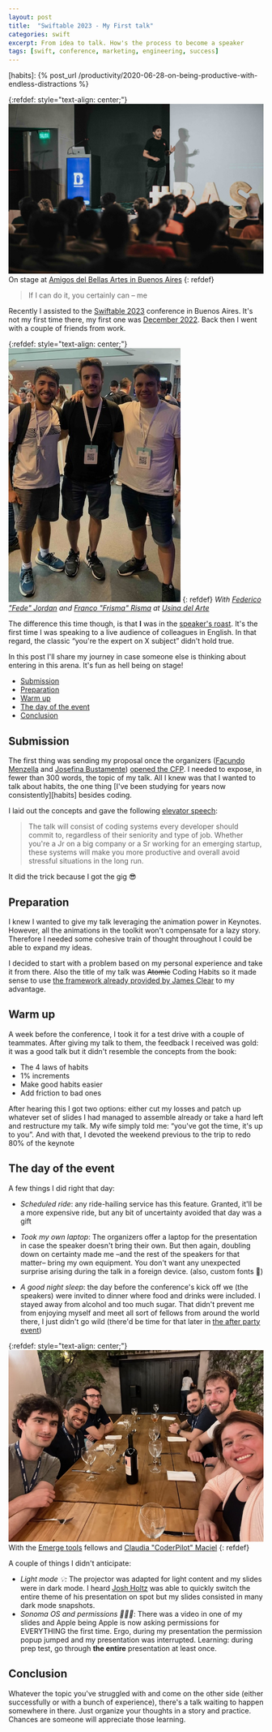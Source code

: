 ```yaml
---
layout: post
title:  "Swiftable 2023 - My First talk"
categories: swift
excerpt: From idea to talk. How's the process to become a speaker
tags: [swift, conference, marketing, engineering, success]
---
```


[arts]: https://amigosdelbellasartes.org.ar
[usina]: https://turismo.buenosaires.gob.ar/es/otros-establecimientos/usina-del-arte
[fede]: https://www.linkedin.com/in/federico-jordan
[frisma]: https://www.linkedin.com/in/franco-risma-49244849
[Swiftable 2022]: https://www.swiftable.co/2022
[Swiftable 2023]: https://www.swiftable.co
[emerge]: https://www.emergetools.com
[coderpilot]: https://www.swiftable.co/speakers/claudia-maciel/
[speaker]: https://www.swiftable.co/speakers/mauricio-chirino/
[facu]: https://www.linkedin.com/in/facumenzella?
[jose]: https://www.linkedin.com/in/josefinabustamante
[elevator speech]: https://www.papercall.io/speakers/mauri/speaker_talks/255204-atomic-coding-habits
[opened the CFP]: https://www.swiftable.co/cfp
[atomic]: https://amzn.to/47aDr1m
[josh]: https://www.swiftable.co/speakers/josh-holtz/
[after]: https://twitter.com/MChirino89/status/1731378112829460783/
[habits]: {% post_url /productivity/2020-06-28-on-being-productive-with-endless-distractions %} 

<!-- ------------ -->

{:refdef: style="text-align: center;"}
![dictionary](/assets/posts/17_swiftable/cover.jpeg)
On stage at [Amigos del Bellas Artes in Buenos Aires][arts]
{: refdef}


> If I can do it, you certainly can – me

Recently I assisted to the [Swiftable 2023] conference in Buenos Aires. It's not my first time there, my first one was [December 2022][Swiftable 2022]. Back then I went with a couple of friends from work.

{:refdef: style="text-align: center;"}
![dictionary](/assets/posts/17_swiftable/swiftable22.jpg)
{: refdef}
_With [Federico "Fede" Jordan][fede] and [Franco "Frisma" Risma][frisma] at [Usina del Arte][usina]_

The difference this time though, is that **I** was in the [speaker's roast][speaker]. It's the first time I was speaking to a live audience of colleagues in English. In that regard, the classic “you're the expert on X subject” didn't hold true. 

In this post I'll share my journey in case someone else is thinking about entering in this arena. It's fun as hell being on stage!

- [Submission](#submission)
- [Preparation](#preparation)
- [Warm up](#warm-up)
- [The day of the event](#the-day-of-the-event)
- [Conclusion](#conclusion)

## Submission

The first thing was sending my proposal once the organizers ([Facundo Menzella][facu] and [Josefina Bustamente][jose]) [opened the CFP]. I needed to expose, in fewer than 300 words, the topic of my talk. 
All I knew was that I wanted to talk about habits, the one thing [I've been studying for years now consistently][habits] besides coding. 

I laid out the concepts and gave the following [elevator speech]:

> The talk will consist of coding systems every developer should commit to, regardless of their seniority and type of job. Whether you're a Jr on a big company or a Sr working for an emerging startup, these systems will make you more productive and overall avoid stressful situations in the long run.

It did the trick because I got the gig 😎

## Preparation

I knew I wanted to give my talk leveraging the animation power in Keynotes. However, all the animations in the toolkit won't compensate for a lazy story. Therefore I needed some cohesive train of thought throughout I could be able to expand my ideas.

I decided to start with a problem based on my personal experience and take it from there. Also the title of my talk was ~~Atomic~~ Coding Habits so it made sense to use [the framework already provided by James Clear][atomic] to my advantage.

## Warm up

A week before the conference, I took it for a test drive with a couple of teammates. After giving my talk to them, the feedback I received was gold: it was a good talk but it didn't resemble the concepts from the book: 

- The 4 laws of habits
- 1% increments
- Make good habits easier
- Add friction to bad ones

After hearing this I got two options: either cut my losses and patch up whatever set of slides I had managed to assemble already or take a hard left and restructure my talk. My wife simply told me: “you've got the time, it's up to you”. And with that, I devoted the weekend previous to the trip to redo 80% of the keynote

## The day of the event

A few things I did right that day:

- _Scheduled ride_: any ride-hailing service has this feature. Granted, it'll be a more expensive ride, but any bit of uncertainty avoided that day was a gift

- _Took my own laptop_: The organizers offer a laptop for the presentation in case the speaker doesn't bring their own. But then again, doubling down on certainty made me –and the rest of the speakers for that matter– bring my own equipment. You don't want any unexpected surprise arising during the talk in a foreign device. (also, custom fonts 🎨)

- _A good night sleep_: the day before the conference's kick off we (the speakers) were invited to dinner where food and drinks were included. I stayed away from alcohol and too much sugar. That didn't prevent me from enjoying myself and meet all sort of fellows from around the world there, I just didn't go wild (there'd be time for that later in [the after party event][after])

{:refdef: style="text-align: center;"}
![dictionary](/assets/posts/17_swiftable/dinner.jpeg)
With the [Emerge tools][emerge] fellows and [Claudia "CoderPilot" Maciel][coderpilot]
{: refdef}

A couple of things I didn't anticipate:

- _Light mode 💡:_ The projector was adapted for light content and my slides were in dark mode. I heard [Josh Holtz][josh] was able to quickly switch the entire theme of his presentation on spot but my slides consisted in many dark mode snapshots. 
- _Sonoma OS and permissions 🤦🏽‍♂️_: There was a video in one of my slides and Apple being Apple is now asking permissions for EVERYTHING the first time. Ergo, during my presentation the permission popup jumped and my presentation was interrupted. Learning: during prep test, go through **the entire** presentation at least once.

## Conclusion

Whatever the topic you've struggled with and come on the other side (either successfully or with a bunch of experience), there's a talk waiting to happen somewhere in there. Just organize your thoughts in a story and practice. Chances are someone will appreciate those learning.
